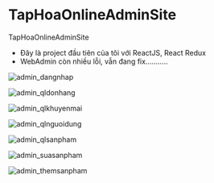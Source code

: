 # TapHoaOnlineAdminSite
TapHoaOnlineAdminSite

- Đây là project đầu tiên của tôi với ReactJS, React Redux
- WebAdmin còn nhiều lỗi, vẫn đang fix...........

![admin_dangnhap](https://user-images.githubusercontent.com/38173199/147381500-22605840-1d64-4e30-aae3-1e17df619116.jpg)

![admin_qldonhang](https://user-images.githubusercontent.com/38173199/147381510-ea088635-ac70-463f-a9fe-6e2ef4b0ac77.jpg)

![admin_qlkhuyenmai](https://user-images.githubusercontent.com/38173199/147381514-921215c3-ecc9-4aaa-9ef4-7adcc389d924.jpg)

![admin_qlnguoidung](https://user-images.githubusercontent.com/38173199/147381518-250d201f-19f6-4821-8c6c-97beb1687e0e.jpg)

![admin_qlsanpham](https://user-images.githubusercontent.com/38173199/147381519-74df4f7a-ab3a-46a9-823d-18f5d93fb2b8.jpg)

![admin_suasanpham](https://user-images.githubusercontent.com/38173199/147381522-1383194f-6dbd-4526-a9b2-28dd63a3f53b.jpg)

![admin_themsanpham](https://user-images.githubusercontent.com/38173199/147381526-da432748-8815-456e-9075-cbbcb0ee4b74.jpg)
